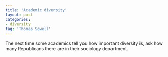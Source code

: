 ```yaml
---
title: 'Academic diversity'
layout: post
categories:
- diversity
tag: 'Thomas Sowell'
---
```


The next time some academics tell you how important diversity is, ask how many Republicans there are in their sociology department.